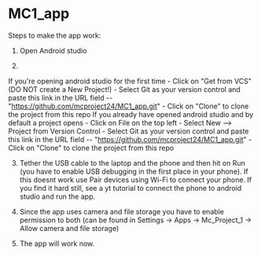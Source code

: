 # MC1_app
Steps to make the app work:
1. Open Android studio

2. 
  If you're opening android studio for the first time 
    - Click on "Get from VCS" (DO NOT create a New Project!)
    - Select Git as your version control and paste this link in the URL field -- "https://github.com/mcproject24/MC1_app.git"
    - Click on "Clone" to clone the project from this repo
  If you already have opened android studio and by default a project opens
    - Click on File on the top left
    - Select New --> Project from Version Control
    - Select Git as your version control and paste this link in the URL field -- "https://github.com/mcproject24/MC1_app.git"
    - Click on "Clone" to clone the project from this repo

3. Tether the USB cable to the laptop and the phone and then hit on Run (you have to enable USB debugging in the first place in your phone). If this doesnt work use Pair devices using Wi-Fi to connect your phone. 
If you find it hard still, see a yt tutorial to connect the phone to android studio and run the app.

4. Since the app uses camera and file storage you have to enable permission to both (can be found in Settings -> Apps -> Mc_Project_1 -> Allow camera and file storage)

5. The app will work now.
